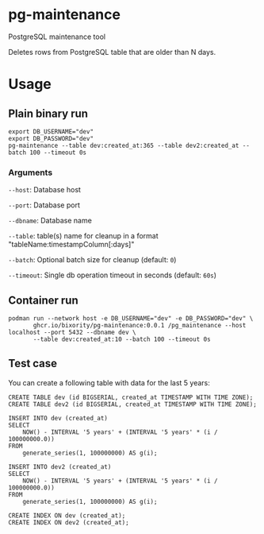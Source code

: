 # pg-maintenance

PostgreSQL maintenance tool

Deletes rows from PostgreSQL table that are older than N days.

# Usage

## Plain binary run
```shell
export DB_USERNAME="dev"
export DB_PASSWORD="dev"
pg-maintenance --table dev:created_at:365 --table dev2:created_at --batch 100 --timeout 0s
```

### Arguments

`--host`: Database host

`--port`: Database port

`--dbname`: Database name

`--table`: table(s) name for cleanup in a format "tableName:timestampColumn\[:days\]"

`--batch`: Optional batch size for cleanup (default: `0`)

`--timeout`: Single db operation timeout in seconds (default: `60s`)


## Container run
```shell
podman run --network host -e DB_USERNAME="dev" -e DB_PASSWORD="dev" \
       ghcr.io/bixority/pg-maintenance:0.0.1 /pg_maintenance --host localhost --port 5432 --dbname dev \
       --table dev:created_at:10 --batch 100 --timeout 0s
```


## Test case

You can create a following table with data for the last 5 years:

```postgresql
CREATE TABLE dev (id BIGSERIAL, created_at TIMESTAMP WITH TIME ZONE);
CREATE TABLE dev2 (id BIGSERIAL, created_at TIMESTAMP WITH TIME ZONE);

INSERT INTO dev (created_at)
SELECT 
    NOW() - INTERVAL '5 years' + (INTERVAL '5 years' * (i / 100000000.0))
FROM 
    generate_series(1, 100000000) AS g(i);

INSERT INTO dev2 (created_at)
SELECT
    NOW() - INTERVAL '5 years' + (INTERVAL '5 years' * (i / 100000000.0))
FROM
    generate_series(1, 100000000) AS g(i);

CREATE INDEX ON dev (created_at);
CREATE INDEX ON dev2 (created_at);
```
